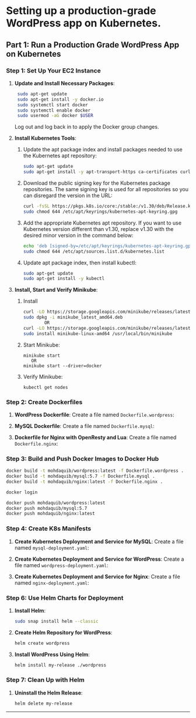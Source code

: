 # Setting up a production-grade WordPress app on Kubernetes.
## Part 1: Run a Production Grade WordPress App on Kubernetes

### Step 1: Set Up Your EC2 Instance
1. **Update and Install Necessary Packages**:
   ```sh
    sudo apt-get update
    sudo apt-get install -y docker.io
    sudo systemctl start docker
    sudo systemctl enable docker
    sudo usermod -aG docker $USER
   ```
   Log out and log back in to apply the Docker group changes.

2. **Install Kubernetes Tools**:
	1. Update the apt package index and install packages needed to use the Kubernetes apt repository:
		```sh
	   sudo apt-get update
	   sudo apt-get install -y apt-transport-https ca-certificates curl gnupg
		```
	
	2. Download the public signing key for the Kubernetes package repositories. The same signing key is used for all repositories so you can disregard the version in the URL:
		```sh
		curl -fsSL https://pkgs.k8s.io/core:/stable:/v1.30/deb/Release.key | sudo gpg --dearmor -o /etc/apt/keyrings/kubernetes-apt-keyring.gpg
		sudo chmod 644 /etc/apt/keyrings/kubernetes-apt-keyring.gpg 
		```

	3. Add the appropriate Kubernetes apt repository. If you want to use Kubernetes version different than v1.30, replace v1.30 with the desired minor version in the command below:
		```sh
		echo 'deb [signed-by=/etc/apt/keyrings/kubernetes-apt-keyring.gpg] https://pkgs.k8s.io/core:/stable:/v1.30/deb/ /' | sudo tee /etc/apt/sources.list.d/kubernetes.list
		sudo chmod 644 /etc/apt/sources.list.d/kubernetes.list   
		```
	4. Update apt package index, then install kubectl:
		```sh
		sudo apt-get update
		sudo apt-get install -y kubectl
		```

3.  **Install, Start and Verify Minikube**:
	1. Install 
		```sh
		curl -LO https://storage.googleapis.com/minikube/releases/latest/minikube_latest_amd64.deb
		sudo dpkg -i minikube_latest_amd64.deb
                OR
		curl -LO https://storage.googleapis.com/minikube/releases/latest/minikube-linux-amd64
		sudo install minikube-linux-amd64 /usr/local/bin/minikube
		```
	
	2. Start Minikube:
		```
		minikube start
		   OR
		minikube start --driver=docker
		```
	
	3. Verify Minikube:
		```
		kubectl get nodes
		```

### Step 2: Create Dockerfiles
1. **WordPress Dockerfile**:
   Create a file named `Dockerfile.wordpress`:

2. **MySQL Dockerfile**:
   Create a file named `Dockerfile.mysql`:

3. **Dockerfile for Nginx with OpenResty and Lua**:
    Create a file named `Dockerfile.nginx`:

### Step 3: Build and Push Docker Images to Docker Hub
```sh
docker build -t mohdaquib/wordpress:latest -f Dockerfile.wordpress .
docker build -t mohdaquib/mysql:5.7 -f Dockerfile.mysql .
docker build -t mohdaquib/nginx:latest -f Dockerfile.nginx .

docker login

docker push mohdaquib/wordpress:latest
docker push mohdaquib/mysql:5.7
docker push mohdaquib/nginx:latest
```


### Step 4: Create K8s Manifests

1. **Create Kubernetes Deployment and Service for MySQL**:
   Create a file named `mysql-deployment.yaml`:
 
2. **Create Kubernetes Deployment and Service for WordPress**:
   Create a file named `wordpress-deployment.yaml`:

3. **Create Kubernetes Deployment and Service for Nginx**:
   Create a file named `nginx-deployment.yaml`:


### Step 6: Use Helm Charts for Deployment

1. **Install Helm**:
   ```sh
   sudo snap install helm --classic
   ```

2. **Create Helm Repository for WordPress**:
   ```sh
   helm create wordpress
   ```

3. **Install WordPress Using Helm**:
   ```sh
   helm install my-release ./wordpress
   ```

### Step 7: Clean Up with Helm
1. **Uninstall the Helm Release**:
   ```sh
   helm delete my-release
   ```


---